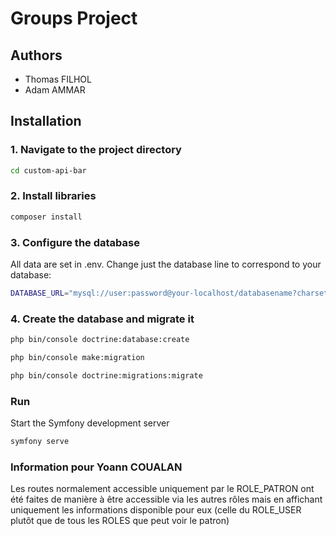 # Groups Project

## Authors
- Thomas FILHOL
- Adam AMMAR

## Installation

### 1. Navigate to the project directory
```bash
cd custom-api-bar
```
### 2. Install libraries
```bash
composer install
```


### 3. Configure the database
All data are set in .env. Change just the database line to correspond to your database:

```bash
DATABASE_URL="mysql://user:password@your-localhost/databasename?charset=utf8mb4"
```

### 4. Create the database and migrate it
```bash
php bin/console doctrine:database:create
```

```bash
php bin/console make:migration
```

```bash
php bin/console doctrine:migrations:migrate
```

### Run
Start the Symfony development server

```bash
symfony serve
```

### Information pour Yoann COUALAN
Les routes normalement accessible uniquement par le ROLE_PATRON ont été faites de manière à être accessible via les autres rôles mais en affichant uniquement les informations disponible pour eux (celle du ROLE_USER plutôt que de tous les ROLES que peut voir le patron)
